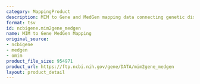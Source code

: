 ```yaml
---
category: MappingProduct
description: MIM to Gene and MedGen mapping data connecting genetic disorders to genes
format: tsv
id: ncbigene.mim2gene_medgen
name: MIM to Gene MedGen Mapping
original_source:
- ncbigene
- medgen
- omim
product_file_size: 954971
product_url: https://ftp.ncbi.nih.gov/gene/DATA/mim2gene_medgen
layout: product_detail
---
```

